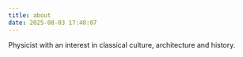 ```yaml
---
title: about
date: 2025-08-03 17:48:07
---
```

Physicist with an interest in classical culture, architecture and history.
